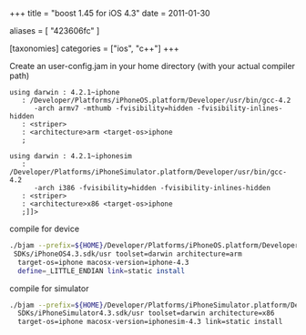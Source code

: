 +++
title = "boost 1.45 for iOS 4.3"
date = 2011-01-30

aliases = [
  "423606fc"
]

[taxonomies]
categories = ["ios", "c++"]
+++

Create an user-config.jam in your home directory (with your actual compiler path)

```jam
using darwin : 4.2.1~iphone
   : /Developer/Platforms/iPhoneOS.platform/Developer/usr/bin/gcc-4.2
      -arch armv7 -mthumb -fvisibility=hidden -fvisibility-inlines-hidden
   : <striper>
   : <architecture>arm <target-os>iphone
   ;

using darwin : 4.2.1~iphonesim
   : /Developer/Platforms/iPhoneSimulator.platform/Developer/usr/bin/gcc-4.2
      -arch i386 -fvisibility=hidden -fvisibility-inlines-hidden
   : <striper>
   : <architecture>x86 <target-os>iphone
   ;]]>
```

<!-- more -->

compile for device

```bash
./bjam --prefix=${HOME}/Developer/Platforms/iPhoneOS.platform/Developer/
 SDKs/iPhoneOS4.3.sdk/usr toolset=darwin architecture=arm
  target-os=iphone macosx-version=iphone-4.3
  define=_LITTLE_ENDIAN link=static install
```

compile for simulator

```bash
./bjam --prefix=${HOME}/Developer/Platforms/iPhoneSimulator.platform/Developer/
  SDKs/iPhoneSimulator4.3.sdk/usr toolset=darwin architecture=x86
  target-os=iphone macosx-version=iphonesim-4.3 link=static install
```
